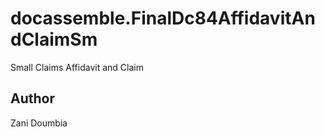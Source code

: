 # docassemble.FinalDc84AffidavitAndClaimSm

Small Claims Affidavit and Claim

## Author

Zani Doumbia

